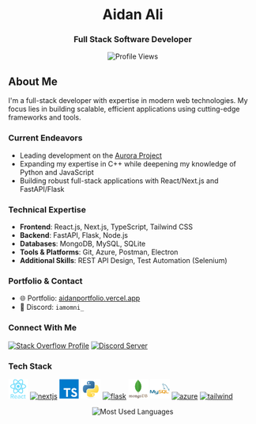 <h1 align="center">Aidan Ali</h1>
<h3 align="center">Full Stack Software Developer</h3>

<p align="center">
    <img src="https://komarev.com/ghpvc/?username=AidanAli&label=Profile%20views&color=0e75b6&style=flat" alt="Profile Views" />
</p>

## About Me

I'm a full-stack developer with expertise in modern web technologies. My focus lies in building scalable, efficient applications using cutting-edge frameworks and tools.

### Current Endeavors

- Leading development on the [Aurora Project](https://github.com/omni-aa/Aurora-Project)
- Expanding my expertise in C++ while deepening my knowledge of Python and JavaScript
- Building robust full-stack applications with React/Next.js and FastAPI/Flask

### Technical Expertise

- **Frontend**: React.js, Next.js, TypeScript, Tailwind CSS
- **Backend**: FastAPI, Flask, Node.js
- **Databases**: MongoDB, MySQL, SQLite
- **Tools & Platforms**: Git, Azure, Postman, Electron
- **Additional Skills**: REST API Design, Test Automation (Selenium)

### Portfolio & Contact

- 🌐 Portfolio: [aidanportfolio.vercel.app](https://aidanportfolio.vercel.app/)
- 💬 Discord: `iamomni_`

### Connect With Me

<p align="left">
<a href="https://stackoverflow.com/users/21550947" target="blank"><img align="center" src="https://raw.githubusercontent.com/rahuldkjain/github-profile-readme-generator/master/src/images/icons/Social/stack-overflow.svg" alt="Stack Overflow Profile" height="30" width="40" /></a>
<a href="https://discord.gg/4uq99bAG" target="blank"><img align="center" src="https://raw.githubusercontent.com/rahuldkjain/github-profile-readme-generator/master/src/images/icons/Social/discord.svg" alt="Discord Server" height="30" width="40" /></a>
</p>

### Tech Stack

<p align="left">
<a href="https://reactjs.org/" target="_blank" rel="noreferrer"><img src="https://raw.githubusercontent.com/devicons/devicon/master/icons/react/react-original-wordmark.svg" alt="react" width="40" height="40"/></a>
<a href="https://nextjs.org/" target="_blank" rel="noreferrer"><img src="https://cdn.worldvectorlogo.com/logos/nextjs-2.svg" alt="nextjs" width="40" height="40"/></a>
<a href="https://www.typescriptlang.org/" target="_blank" rel="noreferrer"><img src="https://raw.githubusercontent.com/devicons/devicon/master/icons/typescript/typescript-original.svg" alt="typescript" width="40" height="40"/></a>
<a href="https://www.python.org" target="_blank" rel="noreferrer"><img src="https://raw.githubusercontent.com/devicons/devicon/master/icons/python/python-original.svg" alt="python" width="40" height="40"/></a>
<a href="https://flask.palletsprojects.com/" target="_blank" rel="noreferrer"><img src="https://www.vectorlogo.zone/logos/pocoo_flask/pocoo_flask-icon.svg" alt="flask" width="40" height="40"/></a>
<a href="https://www.mongodb.com/" target="_blank" rel="noreferrer"><img src="https://raw.githubusercontent.com/devicons/devicon/master/icons/mongodb/mongodb-original-wordmark.svg" alt="mongodb" width="40" height="40"/></a>
<a href="https://www.mysql.com/" target="_blank" rel="noreferrer"><img src="https://raw.githubusercontent.com/devicons/devicon/master/icons/mysql/mysql-original-wordmark.svg" alt="mysql" width="40" height="40"/></a>
<a href="https://azure.microsoft.com/" target="_blank" rel="noreferrer"><img src="https://www.vectorlogo.zone/logos/microsoft_azure/microsoft_azure-icon.svg" alt="azure" width="40" height="40"/></a>
<a href="https://tailwindcss.com/" target="_blank" rel="noreferrer"><img src="https://www.vectorlogo.zone/logos/tailwindcss/tailwindcss-icon.svg" alt="tailwind" width="40" height="40"/></a>
</p>

<p align="center">
    <img src="https://github-readme-stats.vercel.app/api/top-langs?username=omni-aa&show_icons=true&locale=en&layout=compact" alt="Most Used Languages" />
</p>
